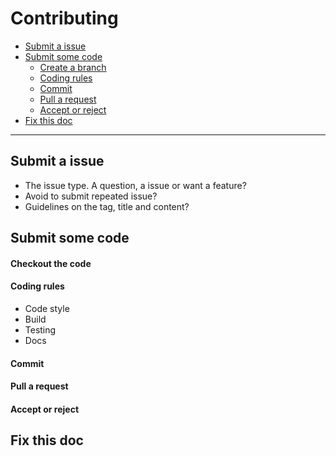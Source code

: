 # Contributing

- [Submit a issue](#)
- [Submit some code](#)
  - [Create a branch](#)
  - [Coding rules](#)
  - [Commit](#)
  - [Pull a request](#)
  - [Accept or reject](#)
- [Fix this doc](#)

---

## Submit a issue

- The issue type. A question, a issue or want a feature?
- Avoid to submit repeated issue?
- Guidelines on the tag, title and content?

## Submit some code

#### Checkout the code

#### Coding rules

- Code style
- Build
- Testing
- Docs

#### Commit

#### Pull a request

#### Accept or reject

## Fix this doc

